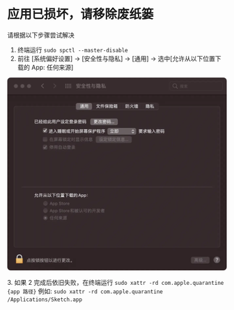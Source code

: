 # 应用已损坏，请移除废纸篓

请根据以下步骤尝试解决

1. 终端运行 `sudo spctl --master-disable`
2. 前往 \[系统偏好设置] -> \[安全性与隐私] -> \[通用] -> 选中\[允许从以下位置下载的 App: 任何来源]

![](<.gitbook/assets/image (12).png>)

3\. 如果 2 完成后依旧失败，在终端运行 `sudo xattr -rd com.apple.quarantine {app 路径}` 例如: `sudo xattr -rd com.apple.quarantine /Applications/Sketch.app`
